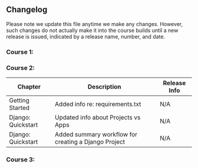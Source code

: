 ## Changelog

Please note we update this file anytime we make any changes. However, such changes do not actually make it into the course builds until a new release is issued, indicated by a release name, number, and date.

### Course 1:

### Course 2:

| Chapter            | Description                                          | Release Info |
|--------------------|------------------------------------------------------|--------------|
| Getting Started    | Added info re: requirements.txt                      | N/A          |
| Django: Quickstart | Updated info about Projects vs Apps                  | N/A          |
| Django: Quickstart | Added summary workflow for creating a Django Project | N/A          |


### Course 3:


